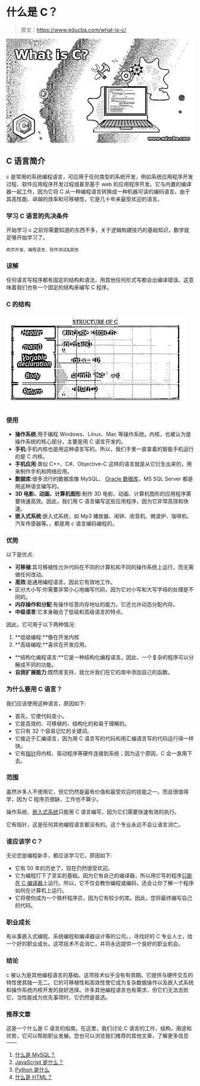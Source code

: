 # 什么是 C？

> 原文：<https://www.educba.com/what-is-c/>

![What-is-C](img/de1d65f669344716081dbd0384848a1b.png)



## C 语言简介

c 是常用的系统编程语言，可应用于任何类型的系统开发，例如系统应用程序开发过程、软件应用程序开发过程或甚至基于 web 的应用程序开发。它与内置的编译器一起工作，因为它将 C 从一种编程语言转换成一种机器可读的编码语言。由于其高性能、卓越的效率和可移植性，它是几十年来最受欢迎的语言。

### 学习 C 语言的先决条件

开始学习 c 之前你需要知道的东西不多，关于逻辑构建技巧的基础知识，数学就足够开始学习了。

<small>网页开发、编程语言、软件测试&其他</small>

### 谅解

任何语言写程序都有固定的结构和语法，用其他任何形式写都会出编译错误。这意味着我们也有一个固定的结构来编写 C 程序。

### C 的结构

![Structure of C](img/e72d786a3155de57d314bd873a456465.png)



### 使用

*   **操作系统**:用于编程 Windows、Linux、Mac 等操作系统。内核，也被认为是操作系统的核心部分，主要是用 C 语言开发的。
*   **手机**:手机内核也是用这种语言写的。所以，我们手里一直拿着的智能手机运行的是 C 内核。
*   **手机应用**:类似 C++、C#、Objective-C 这样的语言就是从它衍生出来的，用来制作手机和网络应用。
*   **数据库**:很多流行的数据库像 MySQL、 [Oracle 数据库](https://www.educba.com/what-is-oracle-database/)，MS SQL Server 都是用这种语言编写的。
*   **3D 电影、动画、计算机图形**:制作 3D 电影、动画、计算机图形的应用程序需要快速高效。因此，我们用 C 语言编写这些应用程序，因为它非常高效和快速。
*   **嵌入式系统**:嵌入式系统，如 Mp3 播放器、闹钟、收音机、微波炉、咖啡机、汽车传感器等。，都是用 c 语言编码编程的。

### 优势

以下是优点:

*   **可移植**:其可移植性允许代码在不同的计算机和不同的操作系统上运行，而无需做任何改动。
*   **高效**:是通用编程语言。因此它有效地工作。
*   区分大小写:你需要非常小心地编写代码，因为它对小写和大写字母的处理是不同的。
*   **内存操作和分配**:有操作任意内存地址的能力。它还允许动态分配内存。
*   **中级语言**:它本身融合了低级和高级语言的特点。

因此，它可用于以下两种情况:

1.  **低级编程:**像在开发内核
2.  **高级编程:**喜欢在开发应用。

*   **结构化编程语言:**它是一种结构化编程语言。因此，一个复杂的程序可以分解成不同的功能。
*   **自我扩展能力**:既然库支持，就允许我们在它的库中添加自己的函数。

### 为什么要用 C 语言？

我们应该使用这种语言，原因如下:

*   首先，它使代码变小。
*   它是高效的、可移植的、结构化的和易于理解的。
*   它只有 32 个容易记忆的关键词。
*   它接近于汇编语言，因为用 C 语言写的代码和用汇编语言写的代码运行得一样快。
*   它有[指针](https://www.educba.com/pointers-in-c/)将内核、驱动程序等硬件连接到系统；因为这个原因，C 会一直用下去。

### 范围

虽然许多人不使用它，但它仍然是最有价值和最受欢迎的技能之一。而且很值得学，因为 C 程序员很缺，工作也不算少。

操作系统、[嵌入式系统](https://www.educba.com/what-is-embedded-systems/)只能用 C 语言编写，因为它们需要快速有效的执行。

它有指针，这是任何其他编程语言都没有的。这个专业永远不会让语言消亡。

### 谁应该学 C？

无论您是编程新手，都应该学习它，原因如下:

*   它有 50 年的历史了，现在仍然很受欢迎。
*   它为编程打下了坚实的基础。因为它有自己的编译器，所以用它写的程序[只能在 C 编译器](https://www.educba.com/best-c-compilers/)上运行。所以，它不仅会教你编程或编码，还会让你了解一个程序如何在计算机上运行。
*   它将使你成为一个铁杆程序员，因为它有较少的库。因此，您将最终编写自己的代码。

### 职业成长

有从事嵌入式编程、系统编程和编译器设计等的公司。，寻找好的 C 专业人士，给一个好的职业成长。这项技术不会消亡，并将永远提供一个良好的职业机会。

### 结论

c 被认为是其他编程语言的基础。这项技术似乎没有有效期。它提供与硬件交互的特性使其独一无二。它的可移植性和高效性使它成为复杂数据操作以及嵌入式系统和操作系统内核开发的良好选择。许多其他编程语言也有需求，但它们无法击败它，当性能成为优先事项时，它仍然是首选。

### 推荐文章

这是一个什么是 C 语言的指南。在这里，我们讨论 C 语言的工作，结构，用途和优势，它可以帮助职业发展。您也可以浏览我们推荐的其他文章，了解更多信息——

1.  [什么是 MySQL？](https://www.educba.com/what-is-mysql/)
2.  [JavaScript 是什么？](https://www.educba.com/what-is-javascript/)
3.  [Python 是什么](https://www.educba.com/what-is-python/)
4.  [什么是 HTML？](https://www.educba.com/what-is-html/)





